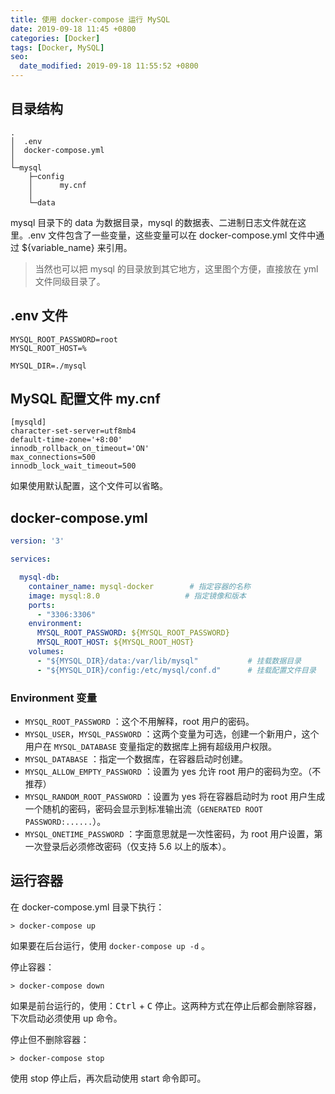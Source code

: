 ```yaml
---
title: 使用 docker-compose 运行 MySQL
date: 2019-09-18 11:45 +0800
categories: [Docker]
tags: [Docker, MySQL]
seo:
  date_modified: 2019-09-18 11:55:52 +0800
---
```


## 目录结构

```shell
.
│  .env
│  docker-compose.yml
│
└─mysql
    ├─config
    │      my.cnf
    │
    └─data
```

mysql 目录下的 data 为数据目录，mysql 的数据表、二进制日志文件就在这里。.env 文件包含了一些变量，这些变量可以在 docker-compose.yml 文件中通过 ${variable_name} 来引用。

> 当然也可以把 mysql 的目录放到其它地方，这里图个方便，直接放在 yml 文件同级目录了。

## .env 文件

```text
MYSQL_ROOT_PASSWORD=root
MYSQL_ROOT_HOST=%

MYSQL_DIR=./mysql
```

## MySQL 配置文件 my.cnf

```text
[mysqld]
character-set-server=utf8mb4
default-time-zone='+8:00'
innodb_rollback_on_timeout='ON'
max_connections=500
innodb_lock_wait_timeout=500
```

如果使用默认配置，这个文件可以省略。

## docker-compose.yml

```yaml
version: '3'

services:

  mysql-db:
    container_name: mysql-docker        # 指定容器的名称
    image: mysql:8.0                   # 指定镜像和版本
    ports:
      - "3306:3306"
    environment:
      MYSQL_ROOT_PASSWORD: ${MYSQL_ROOT_PASSWORD}
      MYSQL_ROOT_HOST: ${MYSQL_ROOT_HOST}
    volumes:
      - "${MYSQL_DIR}/data:/var/lib/mysql"           # 挂载数据目录
      - "${MYSQL_DIR}/config:/etc/mysql/conf.d"      # 挂载配置文件目录
```

### Environment 变量

- `MYSQL_ROOT_PASSWORD` ：这个不用解释，root 用户的密码。
- `MYSQL_USER`，`MYSQL_PASSWORD` ：这两个变量为可选，创建一个新用户，这个用户在 `MYSQL_DATABASE` 变量指定的数据库上拥有超级用户权限。
- `MYSQL_DATABASE` ：指定一个数据库，在容器启动时创建。
- `MYSQL_ALLOW_EMPTY_PASSWORD` ：设置为 yes 允许 root 用户的密码为空。（不推荐）
- `MYSQL_RANDOM_ROOT_PASSWORD` ：设置为 yes 将在容器启动时为 root 用户生成一个随机的密码，密码会显示到标准输出流（`GENERATED ROOT PASSWORD:......`）。
- `MYSQL_ONETIME_PASSWORD` ：字面意思就是一次性密码，为 root 用户设置，第一次登录后必须修改密码（仅支持 5.6 以上的版本）。

## 运行容器

在 docker-compose.yml 目录下执行：

```shell
> docker-compose up
```

如果要在后台运行，使用 `docker-compose up -d` 。

停止容器：

```shell
> docker-compose down
```

如果是前台运行的，使用：<kbd>Ctrl</kbd> + <kbd>C</kbd> 停止。这两种方式在停止后都会删除容器，下次启动必须使用 up 命令。

停止但不删除容器：

```shell
> docker-compose stop
```

使用 stop 停止后，再次启动使用 start 命令即可。

